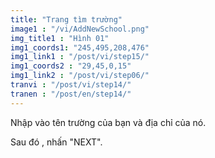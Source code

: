 ```yaml
---
title: "Trang tìm trường"
image1 : "/vi/AddNewSchool.png"
img_title1 : "Hình 01"
img1_coords1: "245,495,208,476"
img1_link1 : "/post/vi/step15/"
img1_coords2 : "29,45,0,15"
img1_link2 : "/post/vi/step06/"
tranvi : "/post/vi/step14/"
tranen : "/post/en/step14/"
---
```

Nhập vào tên trường của bạn và địa chỉ của nó. 

Sau đó , nhấn "NEXT".